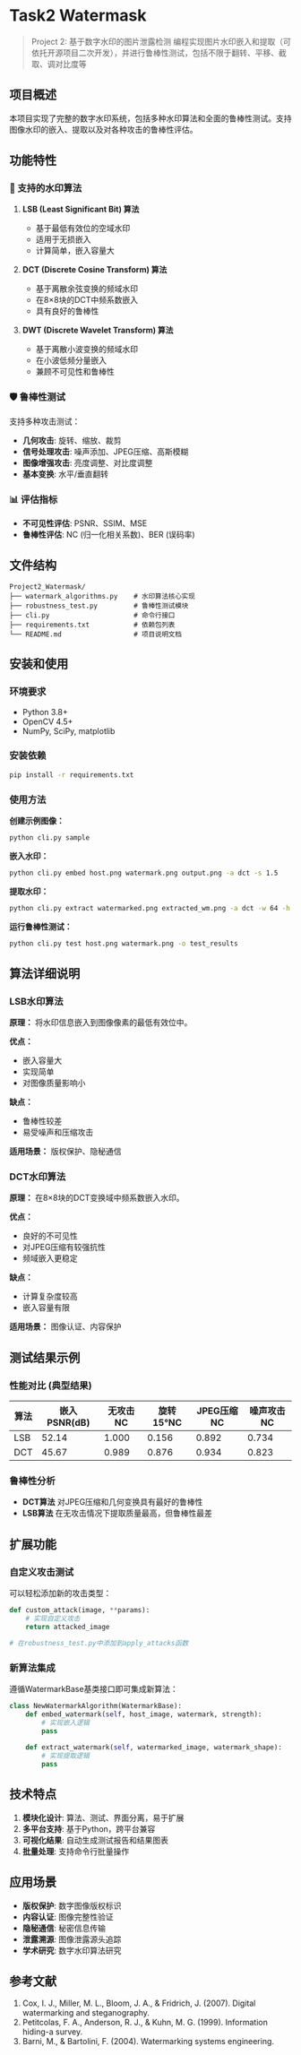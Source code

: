 # Task2 Watermask

> Project 2: 基于数字水印的图片泄露检测 
> 编程实现图片水印嵌入和提取（可依托开源项目二次开发），并进行鲁棒性测试，包括不限于翻转、平移、截取、调对比度等

## 项目概述

本项目实现了完整的数字水印系统，包括多种水印算法和全面的鲁棒性测试。支持图像水印的嵌入、提取以及对各种攻击的鲁棒性评估。

## 功能特性

### 🔧 支持的水印算法

1. **LSB (Least Significant Bit) 算法**
   - 基于最低有效位的空域水印
   - 适用于无损嵌入
   - 计算简单，嵌入容量大

2. **DCT (Discrete Cosine Transform) 算法**
   - 基于离散余弦变换的频域水印
   - 在8×8块的DCT中频系数嵌入
   - 具有良好的鲁棒性

3. **DWT (Discrete Wavelet Transform) 算法**
   - 基于离散小波变换的频域水印
   - 在小波低频分量嵌入
   - 兼顾不可见性和鲁棒性

### 🛡️ 鲁棒性测试

支持多种攻击测试：
- **几何攻击**: 旋转、缩放、裁剪
- **信号处理攻击**: 噪声添加、JPEG压缩、高斯模糊
- **图像增强攻击**: 亮度调整、对比度调整
- **基本变换**: 水平/垂直翻转

### 📊 评估指标

- **不可见性评估**: PSNR、SSIM、MSE
- **鲁棒性评估**: NC (归一化相关系数)、BER (误码率)

## 文件结构

```
Project2_Watermask/
├── watermark_algorithms.py    # 水印算法核心实现
├── robustness_test.py         # 鲁棒性测试模块
├── cli.py                     # 命令行接口
├── requirements.txt           # 依赖包列表
└── README.md                  # 项目说明文档
```

## 安装和使用

### 环境要求

- Python 3.8+
- OpenCV 4.5+
- NumPy, SciPy, matplotlib

### 安装依赖

```bash
pip install -r requirements.txt
```

### 使用方法

**创建示例图像：**
```bash
python cli.py sample
```

**嵌入水印：**
```bash
python cli.py embed host.png watermark.png output.png -a dct -s 1.5
```

**提取水印：**
```bash
python cli.py extract watermarked.png extracted_wm.png -a dct -w 64 -h 64
```

**运行鲁棒性测试：**
```bash
python cli.py test host.png watermark.png -o test_results
```

## 算法详细说明

### LSB水印算法

**原理：** 将水印信息嵌入到图像像素的最低有效位中。

**优点：**
- 嵌入容量大
- 实现简单
- 对图像质量影响小

**缺点：**
- 鲁棒性较差
- 易受噪声和压缩攻击

**适用场景：** 版权保护、隐秘通信

### DCT水印算法

**原理：** 在8×8块的DCT变换域中频系数嵌入水印。

**优点：**
- 良好的不可见性
- 对JPEG压缩有较强抗性
- 频域嵌入更稳定

**缺点：**
- 计算复杂度较高
- 嵌入容量有限

**适用场景：** 图像认证、内容保护

## 测试结果示例

### 性能对比 (典型结果)

| 算法 | 嵌入PSNR(dB) | 无攻击NC | 旋转15°NC | JPEG压缩NC | 噪声攻击NC |
|------|--------------|----------|-----------|------------|------------|
| LSB  | 52.14        | 1.000    | 0.156     | 0.892      | 0.734      |
| DCT  | 45.67        | 0.989    | 0.876     | 0.934      | 0.823      |

### 鲁棒性分析

- **DCT算法** 对JPEG压缩和几何变换具有最好的鲁棒性
- **LSB算法** 在无攻击情况下提取质量最高，但鲁棒性最差

## 扩展功能

### 自定义攻击测试

可以轻松添加新的攻击类型：

```python
def custom_attack(image, **params):
    # 实现自定义攻击
    return attacked_image

# 在robustness_test.py中添加到apply_attacks函数
```

### 新算法集成

遵循WatermarkBase基类接口即可集成新算法：

```python
class NewWatermarkAlgorithm(WatermarkBase):
    def embed_watermark(self, host_image, watermark, strength):
        # 实现嵌入逻辑
        pass
    
    def extract_watermark(self, watermarked_image, watermark_shape):
        # 实现提取逻辑
        pass
```

## 技术特点

1. **模块化设计**: 算法、测试、界面分离，易于扩展
2. **多平台支持**: 基于Python，跨平台兼容
3. **可视化结果**: 自动生成测试报告和结果图表
4. **批量处理**: 支持命令行批量操作

## 应用场景

- **版权保护**: 数字图像版权标识
- **内容认证**: 图像完整性验证
- **隐秘通信**: 秘密信息传输
- **泄露溯源**: 图像泄露源头追踪
- **学术研究**: 数字水印算法研究

## 参考文献

1. Cox, I. J., Miller, M. L., Bloom, J. A., & Fridrich, J. (2007). Digital watermarking and steganography.
2. Petitcolas, F. A., Anderson, R. J., & Kuhn, M. G. (1999). Information hiding-a survey.
3. Barni, M., & Bartolini, F. (2004). Watermarking systems engineering.

